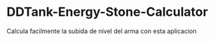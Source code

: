 # DDTank-Energy-Stone-Calculator
Calcula facilmente la subida de nivel del arma con esta aplicacion
